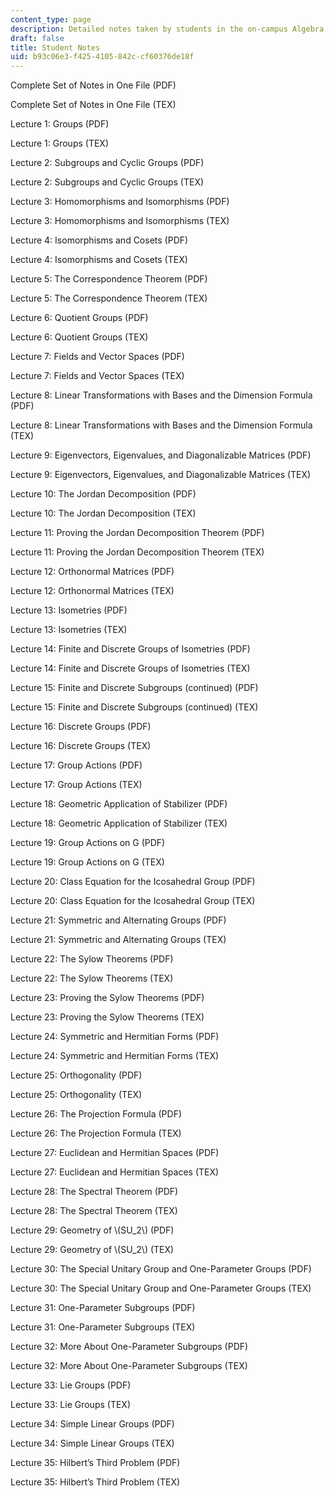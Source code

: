 ```yaml
---
content_type: page
description: Detailed notes taken by students in the on-campus Algebra I class
draft: false
title: Student Notes
uid: b93c06e3-f425-4105-842c-cf60376de18f
---
```

Complete Set of Notes in One File (PDF)

Complete Set of Notes in One File (TEX)

Lecture 1: Groups (PDF)

Lecture 1: Groups (TEX)

Lecture 2: Subgroups and Cyclic Groups (PDF)

Lecture 2: Subgroups and Cyclic Groups (TEX)

Lecture 3: Homomorphisms and Isomorphisms (PDF)

Lecture 3: Homomorphisms and Isomorphisms (TEX)

Lecture 4: Isomorphisms and Cosets (PDF)

Lecture 4: Isomorphisms and Cosets (TEX)

Lecture 5: The Correspondence Theorem (PDF)

Lecture 5: The Correspondence Theorem (TEX)

Lecture 6: Quotient Groups (PDF)

Lecture 6: Quotient Groups (TEX)

Lecture 7: Fields and Vector Spaces (PDF)

Lecture 7: Fields and Vector Spaces (TEX)

Lecture 8: Linear Transformations with Bases and the Dimension Formula (PDF)

Lecture 8: Linear Transformations with Bases and the Dimension Formula (TEX)

Lecture 9: Eigenvectors, Eigenvalues, and Diagonalizable Matrices (PDF)

Lecture 9: Eigenvectors, Eigenvalues, and Diagonalizable Matrices (TEX)

Lecture 10: The Jordan Decomposition (PDF)

Lecture 10: The Jordan Decomposition (TEX)

Lecture 11: Proving the Jordan Decomposition Theorem (PDF)

Lecture 11: Proving the Jordan Decomposition Theorem (TEX)

Lecture 12: Orthonormal Matrices (PDF)

Lecture 12: Orthonormal Matrices (TEX)

Lecture 13: Isometries (PDF)

Lecture 13: Isometries (TEX)

Lecture 14: Finite and Discrete Groups of Isometries (PDF)

Lecture 14: Finite and Discrete Groups of Isometries (TEX)

Lecture 15: Finite and Discrete Subgroups (continued) (PDF)

Lecture 15: Finite and Discrete Subgroups (continued) (TEX)

Lecture 16: Discrete Groups (PDF)

Lecture 16: Discrete Groups (TEX)

Lecture 17: Group Actions (PDF)

Lecture 17: Group Actions (TEX)

Lecture 18: Geometric Application of Stabilizer (PDF)

Lecture 18: Geometric Application of Stabilizer (TEX)

Lecture 19: Group Actions on G (PDF)

Lecture 19: Group Actions on G (TEX)

Lecture 20: Class Equation for the Icosahedral Group (PDF)

Lecture 20: Class Equation for the Icosahedral Group (TEX)

Lecture 21: Symmetric and Alternating Groups (PDF)

Lecture 21: Symmetric and Alternating Groups (TEX)

Lecture 22: The Sylow Theorems (PDF)

Lecture 22: The Sylow Theorems (TEX)

Lecture 23: Proving the Sylow Theorems (PDF)

Lecture 23: Proving the Sylow Theorems (TEX)

Lecture 24: Symmetric and Hermitian Forms (PDF)

Lecture 24: Symmetric and Hermitian Forms (TEX)

Lecture 25: Orthogonality (PDF)

Lecture 25: Orthogonality (TEX)

Lecture 26: The Projection Formula (PDF)

Lecture 26: The Projection Formula (TEX)

Lecture 27: Euclidean and Hermitian Spaces (PDF)

Lecture 27: Euclidean and Hermitian Spaces (TEX)

Lecture 28: The Spectral Theorem (PDF)

Lecture 28: The Spectral Theorem (TEX)

Lecture 29: Geometry of \\(SU_2\\) (PDF)

Lecture 29: Geometry of \\(SU_2\\) (TEX)

Lecture 30: The Special Unitary Group and One-Parameter Groups (PDF)

Lecture 30: The Special Unitary Group and One-Parameter Groups (TEX)

Lecture 31: One-Parameter Subgroups (PDF)

Lecture 31: One-Parameter Subgroups (TEX)

Lecture 32: More About One-Parameter Subgroups (PDF)

Lecture 32: More About One-Parameter Subgroups (TEX)

Lecture 33: Lie Groups (PDF)

Lecture 33: Lie Groups (TEX)

Lecture 34: Simple Linear Groups (PDF)

Lecture 34: Simple Linear Groups (TEX)

Lecture 35: Hilbert’s Third Problem (PDF)

Lecture 35: Hilbert’s Third Problem (TEX)